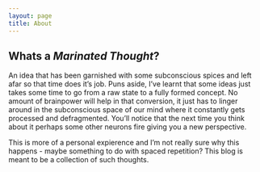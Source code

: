```yaml
---
layout: page
title: About
---
```


## Whats a *Marinated Thought*?
An idea that has been garnished with some subconscious spices and left afar so that time does it’s job. Puns aside, I’ve learnt that some ideas just takes some time to go from a raw state to a fully formed concept. No amount of brainpower will help in that conversion, it just has to linger around in the subconscious space of our mind where it constantly gets processed and defragmented. You’ll notice that the next time you think about it perhaps some other neurons fire giving you a new perspective. 

This is more of a personal expierence and I’m not really sure why this happens - maybe something to do with spaced repetition? This blog is meant to be a collection of such thoughts. 

